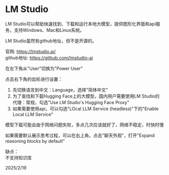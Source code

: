 # LM Studio

LM Studio可以帮助快速找到、下载和运行本地大模型，提供图形化界面和api服务，支持Windows、Mac和Linux系统。  

LM Studio虽然有github地址，但不是开源的。  

官网: https://lmstudio.ai/  
github地址: https://github.com/lmstudio-ai  

在左下角从"User"切换为"Power User"  

点击右下角的齿轮进行设置：  
1. 先切换语言到中文：Language，选择"简体中文"  
2. 为了查找和下载Hugging Face上的大模型，国内用户需要使用LM Studio的代理：常规，勾选"Use LM Studio's Hugging Face Proxy"
3. 如果需要使用api，可以勾选"LOcal LLM Service (headless)"下的"Enable Local LLM Service"

模型下载可能会由于网络问题失败，多点几次应该就好了，网络不稳定，时快时慢  

如果需要默认展示思考过程，可以在右上角，点击"聊天外观"，打开"Expand reasoning blocks by default"  

缺点：  
不支持知识库  


2025/2/19  
